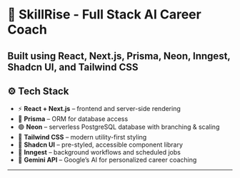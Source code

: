 # 🚀 SkillRise - Full Stack AI Career Coach

Built using **React**, **Next.js**, **Prisma**, **Neon**, **Inngest**, **Shadcn UI**, and **Tailwind CSS**
---

## ⚙️ Tech Stack

- ⚡ **React + Next.js** – frontend and server-side rendering
- 🌿 **Prisma** – ORM for database access
- 🟢 **Neon** – serverless PostgreSQL database with branching & scaling
- 🌈 **Tailwind CSS** – modern utility-first styling
- 🧩 **Shadcn UI** – pre-styled, accessible component library
- 🔁 **Inngest** – background workflows and scheduled jobs
- 🧠 **Gemini API** – Google’s AI for personalized career coaching

---
